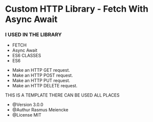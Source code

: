 # Custom HTTP Library - Fetch With Async Await

### I USED IN THE LIBRARY

- FETCH
- Async Await
- ES6 CLASSES
- ES6

* Make an HTTP GET request.
* Make an HTTP POST request.
* Make an HTTP PUT request.
* Make an HTTP DELETE request.

THIS IS A TEMPLATE THERE CAN BE USED ALL PLACES

- @Version 3.0.0
- @Authur Rasmus Meiencke
- @License MIT
